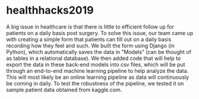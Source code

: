 # healthhacks2019

A big issue in healthcare is that there is little to efficient follow up for patients on a daily basis post surgery. To solve this issue, our team came up with creating a simple form that patients can fill out on a daily basis recording how they feel and such. We built the form using Django (in Python), which automatically saves the data in "Models" (can be thought of as tables in a relational database). We then added code that will help to export the data in these back-end models into csv files, which will be put through an end-to-end machine learning pipeline to help analyze the data. This will most likely be an online learning pipeline as data will continuously be coming in daily. To test the robustness of the pipeline, we tested it on sample patient data obtained from kaggle.com.
